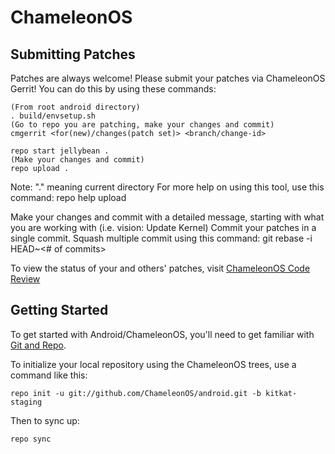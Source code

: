 ChameleonOS
===========

Submitting Patches
------------------
Patches are always welcome!  Please submit your patches via ChameleonOS Gerrit!
You can do this by using these commands:

    (From root android directory)
    . build/envsetup.sh
    (Go to repo you are patching, make your changes and commit)
    cmgerrit <for(new)/changes(patch set)> <branch/change-id> 

    repo start jellybean .
    (Make your changes and commit)
    repo upload .
Note: "." meaning current directory
For more help on using this tool, use this command: repo help upload

Make your changes and commit with a detailed message, starting with what you are working with (i.e. vision: Update Kernel)
Commit your patches in a single commit. Squash multiple commit using this command: git rebase -i HEAD~<# of commits>

To view the status of your and others' patches, visit [ChameleonOS Code Review](http://review.chameleonos.org/)


Getting Started
---------------

To get started with Android/ChameleonOS, you'll need to get
familiar with [Git and Repo](http://source.android.com/source/using-repo.html).

To initialize your local repository using the ChameleonOS trees, use a command like this:

    repo init -u git://github.com/ChameleonOS/android.git -b kitkat-staging

Then to sync up:

    repo sync

